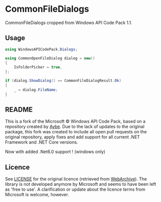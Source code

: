 # CommonFileDialogs

CommonFileDialogs cropped from Windows API Code Pack 1.1.

## Usage

```c#
using WindowsAPICodePack.Dialogs;

using CommonOpenFileDialog dialog = new()
{
    IsFolderPicker = true,
};

if (dialog.ShowDialog() == CommonFileDialogResult.Ok)
{
    _ = dialog.FileName;
}
```

## README

This is a fork of the Microsoft © Windows API Code Pack, based on a repository created by [Aybe](https://github.com/aybe/Windows-API-Code-Pack-1.1). Due to the lack of updates to the original package, this fork was created to include all open pull requests on the original repository, apply fixes and add support for all current .NET Framework and .NET Core versions.

Now with added .Net6.0 support ! (windows only)

## Licence

See [LICENSE](LICENSE) for the original licence (retrieved from [WebArchive](http://web.archive.org/web/20130717101016/http://archive.msdn.microsoft.com/WindowsAPICodePack/Project/License.aspx)). The library is not developed anymore by Microsoft and seems to have been left as 'free to use'. A clarification or update about the licence terms from Microsoft is welcome, however.

